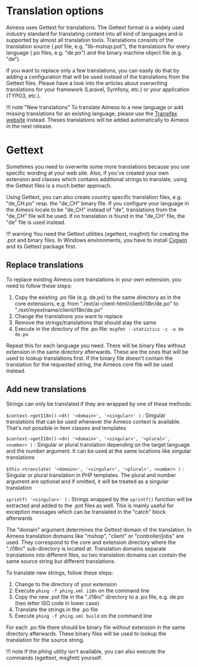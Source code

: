 # Translation options

Aimeos uses Gettext for translations. The Gettext format is a widely used industry standard for translating content into all kind of languages and is supported by almost all translation tools. Translations consists of the translation source (.pot file, e.g. "lib-mshop.pot"), the translations for every language (.po files, e.g. "de.po") and the binary machine object file (e.g. "de").

If you want to replace only a few translations, you can easily do that by adding a configuration that will be used instead of the translations from the Gettext files. Please have a look into the articles about overwriting translations for your framework (Laravel, Symfony, etc.) or your application (TYPO3, etc.).

!!! note "New translations"
    To translate Aimeos to a new language or add missing translations for an existing language, please use the [Transifex website](https://www.transifex.com/aimeos/public/) instead. Theses translations will be added automatically to Aimeos in the next release.

# Gettext

Sometimes you need to overwrite some more translations because you use specific wording at your web site. Also, if you've created your own extension and classes which contains additional strings to translate, using the Gettext files is a much better approach.

Using Gettext, you can also create country specific translation files, e.g. "de_CH.po" resp. the "de_CH" binary file. If you configure your language in the Aimeos locale to be "de_CH" instead of "de", translations from the "de_CH" file will be used. If no translation is found in the "de_CH" file, the "de" file is used instead.

!!! warning
    You need the Gettext utilities (xgettext, msgfmt) for creating the .pot and binary files. In Windows environments, you have to install [Cygwin](https://www.cygwin.com/) and its Gettext package first.

## Replace translations

To replace existing Aimeos core translations in your own extension, you need to follow these steps:
1. Copy the existing .po file (e.g. de.po) to the same directory as in the core extensions, e.g. from "./ext/ai-client-html/client/i18n/de.po" to "./ext/myextname/client/i18n/de.po"
2. Change the translations you want to replace
3. Remove the strings/translations that should stay the same
4. Execute in the directory of the .po file: `msgfmt --statistics -c -o de de.po`

Repeat this for each language you need. There will be binary files without extension in the same directory afterwards. These are the ones that will be used to lookup translations first. If the binary file doesn't contain the translation for the requested string, the Aimeos core file will be used instead.

## Add new translations

Strings can only be translated if they are wrapped by one of these methods:

`$context->getI18n()->dt( '<domain>', '<singular>' )`
: Singular translations that can be used whenever the Aimeos context is available. That's not possible in item classes and templates

`$context->getI18n()->dn( '<domain>', '<singular>', '<plural>', <number> )`
: Singular or plural translation depending on the target language and the number argument. It can be used at the same locations like singular translations

`$this->translate( '<domain>', '<singular>', '<plural>', <number> )`
: Singular or plural translation in PHP templates. The plural and number argument are optional and if omitted, it will be treated as a singular translation

`sprintf( '<singular>' )`
: Strings wrapped by the `sprintf()` function will be extracted and added to the .pot files as well. This is mainly useful for exception messages which can be translated in the "catch" block afterwards

The "domain" argument determines the Gettext domain of the translation. In Aimeos translation domains like "mshop", "client" or "controller/jobs" are used. They correspond to the core and extension directory where the "./i18n/" sub-directory is located at. Translation domains separate translations into different files, so two translation domains can contain the same source string but different translations.

To translate new strings, follow these steps:
1. Change to the directory of your extension
2. Execute `phing -f phing.xml i18n` on the command line
3. Copy the new .pot file in the "./i18n/" directory to a .po file, e.g. de.po (two letter ISO code in lower case)
4. Translate the strings in the .po file
5. Execute `phing -f phing.xml build` on the command line

For each .po file there should be binary file without extension in the same directory afterwards. These binary files will be used to lookup the translation for the source string.

!!! note
    If the *phing* utility isn't available, you can also execute the commands (xgettext, msgfmt) yourself.
